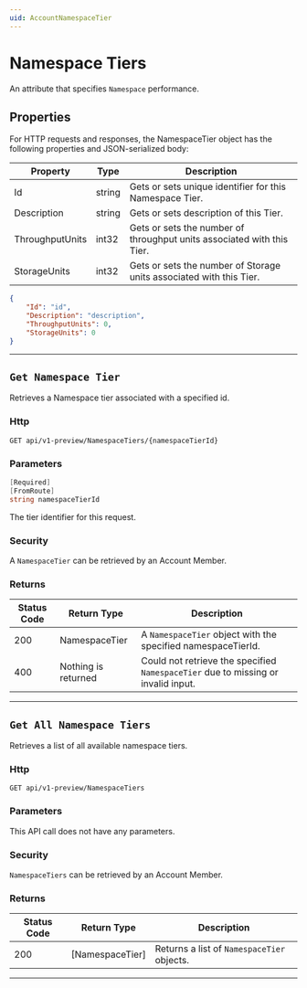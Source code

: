 ```yaml
---
uid: AccountNamespaceTier
---
```


# Namespace Tiers

An attribute that specifies `Namespace` performance.

## Properties

For HTTP requests and responses, the NamespaceTier object has the following properties and JSON-serialized body: 

| Property | Type | Description | 
 | --- | --- | ---  | 
| Id | string | Gets or sets unique identifier for this Namespace Tier. | 
| Description | string | Gets or sets description of this Tier. | 
| ThroughputUnits | int32 | Gets or sets the number of throughput units associated with this Tier. | 
| StorageUnits | int32 | Gets or sets the number of Storage units associated with this Tier. | 


```json
{
	"Id": "id",
	"Description": "description",
	"ThroughputUnits": 0,
	"StorageUnits": 0
}
```
***

## `Get Namespace Tier`

Retrieves a Namespace tier associated with a specified id.

### Http

`GET api/v1-preview/NamespaceTiers/{namespaceTierId}`


### Parameters

```csharp
[Required]
[FromRoute]
string namespaceTierId
```

The tier identifier for this request.


### Security

A `NamespaceTier` can be retrieved by an Account Member.

### Returns

| Status Code | Return Type | Description | 
 | --- | --- | ---  | 
| 200 | NamespaceTier | A `NamespaceTier` object with the specified namespaceTierId. | 
| 400 | Nothing is returned | Could not retrieve the specified `NamespaceTier` due to missing or invalid input. | 


***

## `Get All Namespace Tiers`

Retrieves a list of all available namespace tiers.

### Http

`GET api/v1-preview/NamespaceTiers`


### Parameters

This API call does not have any parameters.

### Security

`NamespaceTiers` can be retrieved by an Account Member.

### Returns

| Status Code | Return Type | Description | 
 | --- | --- | ---  | 
| 200 | [NamespaceTier] | Returns a list of `NamespaceTier` objects. | 


***

